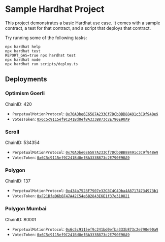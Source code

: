 # Sample Hardhat Project

This project demonstrates a basic Hardhat use case. It comes with a sample contract, a test for that contract, and a script that deploys that contract.

Try running some of the following tasks:

```shell
npx hardhat help
npx hardhat test
REPORT_GAS=true npx hardhat test
npx hardhat node
npx hardhat run scripts/deploy.ts
```

## Deployments

### Optimism Goerli

ChainID: 420
- `PerpetualMotionProtocol`: [`0x70ADbe6E6587A233Cf7DCb0BB88491c3C9f948e9`](https://blockscout.com/optimism/goerli/address/0x70ADbe6E6587A233Cf7DCb0BB88491c3C9f948e9)
- `VotesToken`: [`0x6C5c9115ef9C241Bd0efBA333B873c2E790E90A9`](https://blockscout.com/optimism/goerli/address/0x6C5c9115ef9C241Bd0efBA333B873c2E790E90A9)

### Scroll

ChainID: 534354
- `PerpetualMotionProtocol`: [`0x70ADbe6E6587A233Cf7DCb0BB88491c3C9f948e9`](https://l2scan.scroll.io/address/0x70ADbe6E6587A233Cf7DCb0BB88491c3C9f948e9)
- `VotesToken`: [`0x6C5c9115ef9C241Bd0efBA333B873c2E790E90A9`](https://l2scan.scroll.io/address/0x6C5c9115ef9C241Bd0efBA333B873c2E790E90A9)

### Polygon

ChainID: 137
- `PerpetualMotionProtocol`: [`0x434a7528F7907e32C8C4C4Dba4A87174734973b1`](https://polygonscan.com/address/0x434a7528F7907e32C8C4C4Dba4A87174734973b1)
- `VotesToken`: [`0xF21DfeD6b6F47A42C54e682843E6E1f37e310821`](https://polygonscan.com/address/0xF21DfeD6b6F47A42C54e682843E6E1f37e310821)

### Polygon Mumbai

ChainID: 80001
- `PerpetualMotionProtocol`: [`0x6c5c9115ef9c241bd0efba333b873c2e790e90a9`](https://mumbai.polygonscan.com/address/0x6c5c9115ef9c241bd0efba333b873c2e790e90a9)
- `VotesToken`: [`0x6C5c9115ef9C241Bd0efBA333B873c2E790E90A9`](https://mumbai.polygonscan.com/address/0x225a07f18b08a1e4c697fcdeaa8631b38d5048cf)